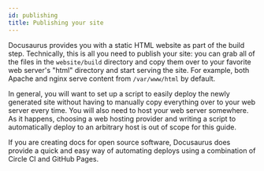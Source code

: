 ```yaml
---
id: publishing
title: Publishing your site
---
```


Docusaurus provides you with a static HTML website as part of the build step. Technically, this is all you need to publish your site: you can grab all of the files in the `website/build` directory and copy them over to your favorite web server's "html" directory and start serving the site. For example, both Apache and nginx serve content from `/var/www/html` by default.

In general, you will want to set up a script to easily deploy the newly generated site without having to manually copy everything over to your web server every time. You will also need to host your web server somewhere. As it happens, choosing a web hosting provider and writing a script to automatically deploy to an arbitrary host is out of scope for this guide.

If you are creating docs for open source software, Docusaurus does provide a quick and easy way of automating deploys using a combination of Circle CI and GitHub Pages.
